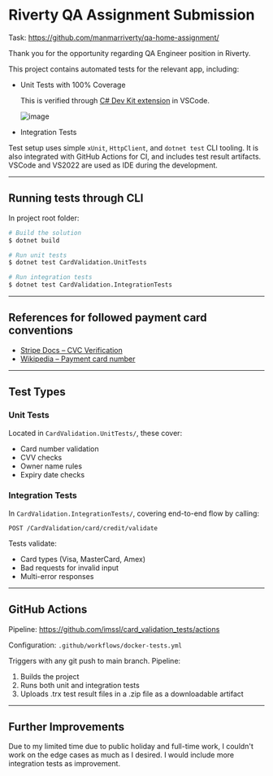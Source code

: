 # Riverty QA Assignment Submission

Task: https://github.com/manmarriverty/qa-home-assignment/

Thank you for the opportunity regarding QA Engineer position in Riverty. 

This project contains automated tests for the relevant app, including:

* Unit Tests with 100% Coverage

  This is verified through [C# Dev Kit extension](https://marketplace.visualstudio.com/items?itemName=ms-dotnettools.csdevkit) in VSCode.
  
  ![image](https://github.com/user-attachments/assets/4ea208f6-c3e8-44ac-bf68-6e1f85843465)


* Integration Tests
  
Test setup uses simple `xUnit`, `HttpClient`, and `dotnet test` CLI tooling.
It is also integrated with GitHub Actions for CI, and includes test result artifacts.
VSCode and VS2022 are used as IDE during the development.

---

## Running tests through CLI
In project root folder:
```bash
# Build the solution
$ dotnet build

# Run unit tests
$ dotnet test CardValidation.UnitTests

# Run integration tests
$ dotnet test CardValidation.IntegrationTests
```

---

## References for followed payment card conventions

- [Stripe Docs – CVC Verification](https://stripe.com/docs/testing#cvc-number)
- [Wikipedia – Payment card number](https://en.wikipedia.org/wiki/Payment_card_number)


---

## Test Types

### Unit Tests

Located in `CardValidation.UnitTests/`, these cover:

* Card number validation
* CVV checks
* Owner name rules
* Expiry date checks

### Integration Tests

In `CardValidation.IntegrationTests/`, covering end-to-end flow by calling:

```
POST /CardValidation/card/credit/validate
```

Tests validate:

* Card types (Visa, MasterCard, Amex)
* Bad requests for invalid input
* Multi-error responses

---

## GitHub Actions

Pipeline: https://github.com/imssl/card_validation_tests/actions

Configuration: `.github/workflows/docker-tests.yml`

Triggers with any git push to main branch. Pipeline:

1. Builds the project
2. Runs both unit and integration tests
3. Uploads .trx test result files in a .zip file as a downloadable artifact

---

## Further Improvements

Due to my limited time due to public holiday and full-time work, I couldn't work on the edge cases as much as I desired.
I would include more integration tests as improvement.
